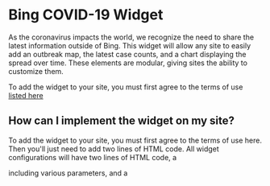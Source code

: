 
# Bing COVID-19 Widget 
As the coronavirus impacts the world, we recognize the need to share the latest information outside of Bing. This widget will allow any site to easily add an outbreak map, the latest case counts, and a chart displaying the spread over time. These elements are modular, giving sites the ability to customize them. 

To add the widget to your site, you must first agree to the terms of use [listed here](../blob/master/LICENSE)


## How can I implement the widget on my site?
To add the widget to your site, you must first agree to the terms of use here. Then you'll just need to add two lines of HTML code. All widget configurations will have two lines of HTML code, a <div> including various parameters, and a <script>. 

## Widget examples

<b>Widget Default</b>
```
<div class="bingwidget" data-type="covid19" data-market="en-us" data-language="en-us" data-aop="bingwidget"></div>
  
<script src="//www.bing.com/widget/bootstrap.answer.js" async=""></script>
```

<b>Widget with only Map</b>
```
<div class="bingwidget" data-type="covid19_map" data-market="en-us" data-language="en-us" data-aop="bingwidget" data-location-latlon="48.84,-43.59"></div>
  
<script src="//www.bing.com/widget/bootstrap.answer.js" async=""></script>
```


<b>Widget with only Trends</b>
```
<div class="bingwidget" data-type="covid19_trends" data-market="en-us" data-language="en-us" data-aop="bingwidget"></div>
  
<script src="//www.bing.com/widget/bootstrap.answer.js" async=""></script>
```

<b>Widget with Stats and Map</b>
```
<div class="bingwidget" data-type="covid19_stats_map" data-market="en-us" data-language="en-us" data-aop="bingwidget" data-location-id="/United States/New York"></div>
  
<script src="//www.bing.com/widget/bootstrap.answer.js" async=""></script>
```


<b>Widget with Stats and Trends</b>
```
<div class="bingwidget" data-type="covid19_stats_trends" data-market="en-us" data-language="en-us" data-aop="bingwidget" data-location-id="/United States/New York" data-location-latlon="48.84,-43.59"></div>
  
<script src="//www.bing.com/widget/bootstrap.answer.js" async=""></script>
```





## What is the data-type parameter used for?
The data-type parameter sets the widget configuration. There are five options:

| Description   | data-type Parameter |
| --------- |:---------------------:|
| Default – includes all three modules: Outbreak Map module, Trends Chart module, and Data Stats module | covid19 |
| Map – includes only the Outbreak Map module | covid19_map |
| Trends – includes only the Trends Chart module | covid19_trends |
| Stats and Map – includes the Data Stats module and Outbreak Map module | covid19_stats_map |
| Stats and Trends – includes the Data Stats module and Trends Chart module | covid19_stats_trends |


In addition to these data-type options, you can also stack multiple widget on top of each other by including multiple <div> lines and only one <script>. 


	
## What markets and languages does the widget support?
The data-market and data-language parameters can be customized using these values:

| Country   | data-market Parameter |
| --------- |:---------------------:|
| Australia | en-AU                 |
| Canada | en-CA |
| Canada | fr-CA |
| France | fr-FR |
| Germany | de-DE |
| India | en-IN |
| Italy | it-IT |
| Japan | ja-JP |
| Spain | es-ES |
| UK | en-GB |
| US | en-US |


  
| Language   | data--language Parameter |
| --------- |:---------------------:|
| English in | Australia	en-AU |
| English in Canada	| en-CA |
| English in India	| en-IN |
| English in | UK 	en-GB |
| English in | US	en-US | 
| French  | 	fr-FR |
| German | 	de-DE |
| Italian | 	it-IT |
| Japanese | 	ja-JP |
| Korean | 	ko-KR |
| Spanish | 	es-ES |


## How do I specify a location for the widget to load?
The data-location-id id and data-location-latlon are two options you have for specifying which location the widget will load data for. Note that currently only the data-location-id id option is supported. Support for data-location-latlon will be added soon. You only need to set one location parameter, either data-location-id or data-location-latlon. If you set both parameters, the data-location-id will take precedence. When no location is specified, the default data shown is global. 
The data-location-id allows you to set location following the format of “/Country/Region.” There are over 3,000 possible values which can be found in the AllLocation.txt file on the widget GitHub page. 
The data-location-latlon allows you to set location by the latitude and longitude values. Note that data-location-latlon is not yet supported. 

## What else can I customize on the widget?
We are working on an additional data-type that will allow further module customization, but it is not currently available. This will allow you to have multiple sets of the three module types. The documentation will be updated with further instructions when it's available. 


All widget configurations will have two lines of HTML code, a <div> including various parameters, and a <script>.

